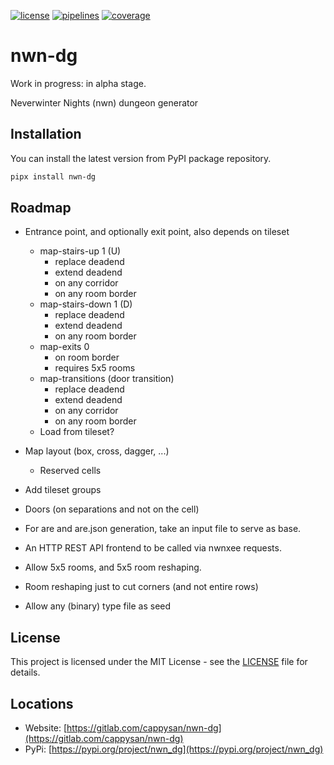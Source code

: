 [![license](https://img.shields.io/badge/license-MIT-brightgreen)](https://spdx.org/licenses/MIT.html)
[![pipelines](https://gitlab.com/cappysan/nwn-dg/badges/master/pipeline.svg?ignore_skipped=true)](https://gitlab.com/cappysan/nwn-dg/pipelines)
[![coverage](https://gitlab.com/cappysan/nwn-dg/badges/master/coverage.svg)](/coverage/index.html)

# nwn-dg

Work in progress: in alpha stage.

Neverwinter Nights (nwn) dungeon generator


## Installation

You can install the latest version from PyPI package repository.

~~~bash
pipx install nwn-dg
~~~


## Roadmap

- Entrance point, and optionally exit point, also depends on tileset
  - map-stairs-up 1 (U)
    - replace deadend
    - extend deadend
    - on any corridor
    - on any room border
  - map-stairs-down 1 (D)
    - replace deadend
    - extend deadend
    - on any room border
  - map-exits 0
    - on room border
    - requires 5x5 rooms
  - map-transitions
    (door transition)
    - replace deadend
    - extend deadend
    - on any corridor
    - on any room border
  - Load from tileset?

- Map layout (box, cross, dagger, ...)
  - Reserved cells

- Add tileset groups
- Doors (on separations and not on the cell)
- For are and are.json generation, take an input file to serve as base.
- An HTTP REST API frontend to be called via nwnxee requests.
- Allow 5x5 rooms, and 5x5 room reshaping.
- Room reshaping just to cut corners (and not entire rows)
- Allow any (binary) type file as seed

## License

This project is licensed under the MIT License - see the [LICENSE](LICENSE) file for details.


## Locations

  * Website: [https://gitlab.com/cappysan/nwn-dg](https://gitlab.com/cappysan/nwn-dg)
  * PyPi: [https://pypi.org/project/nwn_dg](https://pypi.org/project/nwn_dg)
